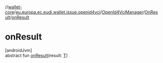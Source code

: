 //[wallet-core](../../../../index.md)/[eu.europa.ec.eudi.wallet.issue.openid4vci](../../index.md)/[OpenId4VciManager](../index.md)/[OnResult](index.md)/[onResult](on-result.md)

# onResult

[androidJvm]\
abstract fun [onResult](on-result.md)(result: [T](index.md))
